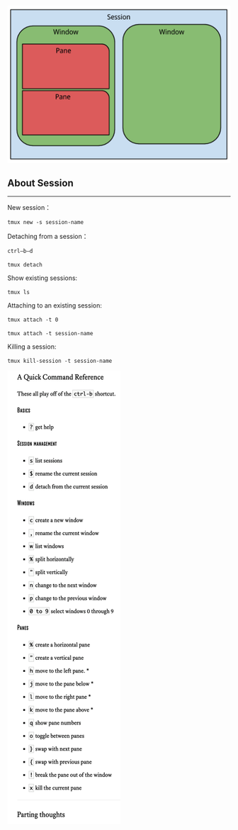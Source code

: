 ![](./tmux.png)


## About Session
---
New session：

`tmux new -s session-name`


Detaching from a session：

`ctrl–b–d`

`tmux detach`

Show existing sessions:

`tmux ls`

Attaching to an existing session:

`tmux attach -t 0`

`tmux attach -t session-name`

Killing a session:

`tmux kill-session -t session-name`


![](./tmuxshortcut.png)

